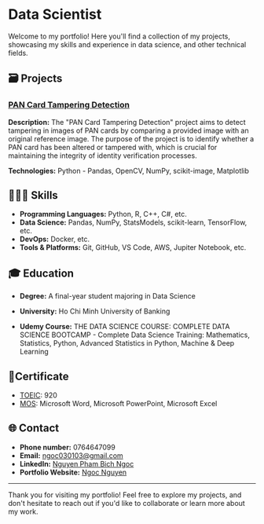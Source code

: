 # Data Scientist

Welcome to my portfolio! Here you'll find a collection of my projects, showcasing my skills and experience in data science, and other technical fields.

## 🗃️ Projects

###  [PAN Card Tampering Detection](https://github.com/lucyneee/pan-card-tempering/blob/main/PAN_Card_Tampering_Detection_.ipynb)
**Description:** The "PAN Card Tampering Detection" project aims to detect tampering in images of PAN cards by comparing a provided image with an original reference image. The purpose of the project is to identify whether a PAN card has been altered or tampered with, which is crucial for maintaining the integrity of identity verification processes.

**Technologies:** Python - Pandas, OpenCV, NumPy, scikit-image, Matplotlib

## 🧑🏻‍💻 Skills

- **Programming Languages:** Python, R, C++, C#, etc.
- **Data Science:** Pandas, NumPy, StatsModels, scikit-learn, TensorFlow, etc.
- **DevOps:** Docker, etc.
- **Tools & Platforms:** Git, GitHub, VS Code, AWS, Jupiter Notebook, etc.

## 🎓 Education

- **Degree:** A final-year student majoring in Data Science 
-   **University:** Ho Chi Minh University of Banking

- **Udemy Course:** THE DATA SCIENCE COURSE: COMPLETE DATA SCIENCE BOOTCAMP - Complete Data Science Training: Mathematics, Statistics, Python, Advanced Statistics in Python, Machine & Deep Learning

## 📜Certificate
- [TOEIC](assets/img/Toeic.jpg): 920
- [MOS](assets/img/mos): Microsoft Word, Microsoft PowerPoint, Microsoft Excel


## 🌐 Contact

- **Phone number:** 0764647099
- **Email:** ngoc030103@gmail.com
- **LinkedIn:** [Nguyen Pham Bich Ngoc](www.linkedin.com/in/nguyen-pham-bich-ngoc-030103jangemm)
- **Portfolio Website:** [Ngoc Nguyen]([https://lucyneee.github.io/ex_porfolio/])

---

Thank you for visiting my portfolio! Feel free to explore my projects, and don't hesitate to reach out if you'd like to collaborate or learn more about my work.
